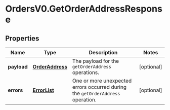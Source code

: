 # OrdersV0.GetOrderAddressResponse

## Properties
Name | Type | Description | Notes
------------ | ------------- | ------------- | -------------
**payload** | [**OrderAddress**](OrderAddress.md) | The payload for the `getOrderAddress` operations. | [optional] 
**errors** | [**ErrorList**](ErrorList.md) | One or more unexpected errors occurred during the `getOrderAddress` operation. | [optional] 


